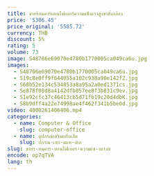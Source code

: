 ```yaml
---
title: ขายร้อนคาร์บอนไฟเบอร์ความแข็งแรงสูงขาตั้งกล้อง
price: '5306.45'
price_original: '5585.72'
currency: THB
discount: 5%
rating: 5
volume: 73
image: S48706e69070e4780b1770005ca049ca6u.jpg
images:
  - S48706e69070e4780b1770005ca049ca6u.jpg
  - S19c8e0ff9f644055a102c938a90e142fZ.jpg
  - S68b52e134c534853a8a95a2a0ed1371cs.jpg
  - Se878f08d8a4142dfb057ee8f3b831c9ev.jpg
  - S1e92cfc37c46413cb5d71fb19c20d4dbK.jpg
  - S8b9dff4a22e74998ae4f462f341b5be0d.jpg
video: 4000261406406.mp4
categories:
  - name: Computer & Office
    slug: computer-office
  - name: อุปกรณ์เสริมแท็บเล็ต
    slug: ปกรณ-เสร-มแท-บเล
slug: ขายร-อนคาร-บอนไฟเบอร-ความแข-งแรงส
encode: op7qTVA
lang: th
---
```

  